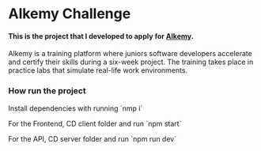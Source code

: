 # Alkemy Challenge

 #### This is the project that I developed to apply for [Alkemy](https://www.alkemy.org/).
 
<p>Alkemy is a training platform where juniors software developers accelerate and certify their skills during a six-week project. The training takes place in practice labs that simulate real-life work environments.</p>

<h3>How run the project</h3>

<p>Install dependencies with running `nmp i`</p>
<p>For the Frontend, CD client folder and run `npm start`</p>
<p>For the API, CD server folder and run `npm run dev`</p>